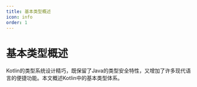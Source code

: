 ```yaml
---
title: 基本类型概述
icon: info
order: 1
---
```


# 基本类型概述

Kotlin的类型系统设计精巧，既保留了Java的类型安全特性，又增加了许多现代语言的便捷功能。本文概述Kotlin中的基本类型体系。
